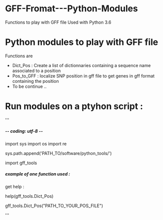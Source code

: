 # GFF-Fromat---Python-Modules
Functions to play with GFF file 
Used with Python 3.6

# Python modules to play with GFF file
Functions are
- Dict_Pos : Create a list of dictionnaries containing a sequence name associated to a position
- Pos_to_GFF : localize SNP position in gff file to get genes in gff format containing the position
- To be continue ..

  
# Run modules on a ptyhon script :
'''
##### -*- coding: utf-8 -*-

import sys
import os
import re

sys.path.append('PATH_TO/software/python_tools/')

import gff_tools

##### example of one function used :

get help :

help(gff_tools.Dict_Pos)

gff_tools.Dict_Pos("PATH_TO_YOUR_POS_FILE")

'''
